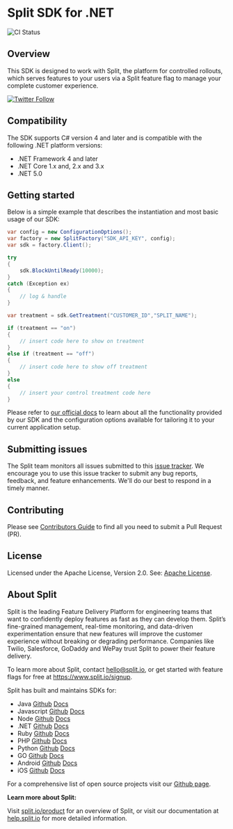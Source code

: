 # Split SDK for .NET

![CI Status](https://ci.appveyor.com/api/projects/status/github/splitio/.net-core-client?branch=master&svg=true&passingText=master%20-%20ok&pendingText=master%20-%20running&failingText=master%20-%20failing)

## Overview
This SDK is designed to work with Split, the platform for controlled rollouts, which serves features to your users via a Split feature flag to manage your complete customer experience.
 
[![Twitter Follow](https://img.shields.io/twitter/follow/splitsoftware.svg?style=social&label=Follow&maxAge=1529000)](https://twitter.com/intent/follow?screen_name=splitsoftware)
 
## Compatibility
The SDK supports C# version 4 and later and is compatible with the following .NET platform versions:
 - .NET Framework 4 and later
 - .NET Core 1.x and, 2.x and 3.x
 - .NET 5.0

## Getting started
Below is a simple example that describes the instantiation and most basic usage of our SDK:

```c#
var config = new ConfigurationOptions();
var factory = new SplitFactory("SDK_API_KEY", config);
var sdk = factory.Client();

try
{
    sdk.BlockUntilReady(10000);
}
catch (Exception ex)
{
    // log & handle 
}

var treatment = sdk.GetTreatment("CUSTOMER_ID","SPLIT_NAME");

if (treatment == "on") 
{
    // insert code here to show on treatment
} 
else if (treatment == "off") 
{
    // insert code here to show off treatment 
} 
else 
{
    // insert your control treatment code here
}
```

Please refer to [our official docs](https://help.split.io/hc/en-us/articles/360020240172--NET-SDK) to learn about all the functionality provided by our SDK and the configuration options available for tailoring it to your current application setup.

## Submitting issues
 
The Split team monitors all issues submitted to this [issue tracker](https://github.com/splitio/.net-core-client/issues). We encourage you to use this issue tracker to submit any bug reports, feedback, and feature enhancements. We'll do our best to respond in a timely manner.
 
## Contributing
Please see [Contributors Guide](CONTRIBUTORS-GUIDE.md) to find all you need to submit a Pull Request (PR).

## License
Licensed under the Apache License, Version 2.0. See: [Apache License](http://www.apache.org/licenses/).

## About Split
 
Split is the leading Feature Delivery Platform for engineering teams that want to confidently deploy features as fast as they can develop them. Split’s fine-grained management, real-time monitoring, and data-driven experimentation ensure that new features will improve the customer experience without breaking or degrading performance. Companies like Twilio, Salesforce, GoDaddy and WePay trust Split to power their feature delivery.
 
To learn more about Split, contact hello@split.io, or get started with feature flags for free at https://www.split.io/signup.
 
Split has built and maintains SDKs for:
 
* Java [Github](https://github.com/splitio/java-client) [Docs](https://help.split.io/hc/en-us/articles/360020405151-Java-SDK)
* Javascript [Github](https://github.com/splitio/javascript-client) [Docs](https://help.split.io/hc/en-us/articles/360020448791-JavaScript-SDK)
* Node [Github](https://github.com/splitio/javascript-client) [Docs](https://help.split.io/hc/en-us/articles/360020564931-Node-js-SDK)
* .NET [Github](https://github.com/splitio/.net-core-client) [Docs](https://help.split.io/hc/en-us/articles/360020240172--NET-SDK)
* Ruby [Github](https://github.com/splitio/ruby-client) [Docs](https://help.split.io/hc/en-us/articles/360020673251-Ruby-SDK)
* PHP [Github](https://github.com/splitio/php-client) [Docs](https://help.split.io/hc/en-us/articles/360020350372-PHP-SDK)
* Python [Github](https://github.com/splitio/python-client) [Docs](https://help.split.io/hc/en-us/articles/360020359652-Python-SDK)
* GO [Github](https://github.com/splitio/go-client) [Docs](https://help.split.io/hc/en-us/articles/360020093652-Go-SDK)
* Android [Github](https://github.com/splitio/android-client) [Docs](https://help.split.io/hc/en-us/articles/360020343291-Android-SDK)
* iOS [Github](https://github.com/splitio/ios-client) [Docs](https://help.split.io/hc/en-us/articles/360020401491-iOS-SDK)
 
For a comprehensive list of open source projects visit our [Github page](https://github.com/splitio?utf8=%E2%9C%93&query=%20only%3Apublic%20).
 
**Learn more about Split:**
 
Visit [split.io/product](https://www.split.io/product) for an overview of Split, or visit our documentation at [help.split.io](http://help.split.io) for more detailed information.